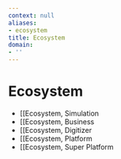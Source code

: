 ```yaml
---
context: null
aliases:
- ecosystem
title: Ecosystem
domain:
- ''
---
```


# Ecosystem

- [[Ecosystem, Simulation
- [[Ecosystem, Business
- [[Ecosystem, Digitizer
- [[Ecosystem, Platform
- [[Ecosystem, Super Platform

